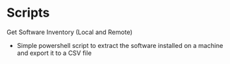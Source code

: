 # Scripts
Get Software Inventory (Local and Remote)
- Simple powershell script to extract the software installed on a machine and export it to a CSV file
